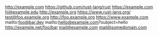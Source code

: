 http://example.com
https://github.com/rust-lang/rust
https://example.com
hi@example.edu
http://example.org
https://www.rust-lang.org/
test@foo.example.org
http://foo.example.org
https://www.example.com
mailto:foo@bar.dev
mailto:hello@example.com?subject=hello
http://example.net/foo/bar
mail@example.com
mail@somedomain.com
